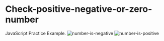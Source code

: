 # Check-positive-negative-or-zero-number
JavaScript Practice Example.
![number-is-negative](https://github.com/adibmansuri511/Check-positive-negative-or-zero-number/assets/135020831/b5d64d83-77d7-4432-8b54-2d68dca3de25)
![number-is-positive](https://github.com/adibmansuri511/Check-positive-negative-or-zero-number/assets/135020831/22581dd4-b982-476c-9e15-4fe58cf3a342)
